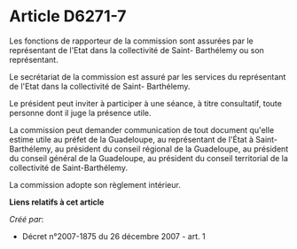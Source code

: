 # Article D6271-7

Les fonctions de rapporteur de la commission sont assurées par le représentant de l'Etat dans la collectivité de Saint-
Barthélemy ou son représentant. 

Le secrétariat de la commission est assuré par les services du représentant de l'Etat dans la collectivité de Saint-
Barthélemy.

Le président peut inviter à participer à une séance, à titre consultatif, toute personne dont il juge la présence utile. 

La commission peut demander communication de tout document qu'elle estime utile au préfet de la Guadeloupe, au représentant
de l'État à Saint-Barthélemy, au président du conseil régional de la Guadeloupe, au président du conseil général de la
Guadeloupe, au président du conseil territorial de la collectivité de Saint-Barthélemy. 

La commission adopte son règlement intérieur.

**Liens relatifs à cet article**

_Créé par_:

  - Décret n°2007-1875 du 26 décembre 2007 - art. 1
